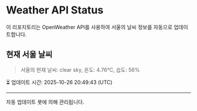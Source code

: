 
# Weather API Status

이 리포지토리는 OpenWeather API를 사용하여 서울의 날씨 정보를 자동으로 업데이트합니다.

## 현재 서울 날씨
> 서울의 현재 날씨: clear sky, 온도: 4.76°C, 습도: 56%

⏳ 업데이트 시간: 2025-10-26 20:49:43 (UTC)

---
자동 업데이트 봇에 의해 관리됩니다.
